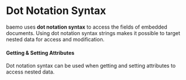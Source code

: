 # Dot Notation Syntax

baemo uses **dot notation syntax** to access the fields of embedded
documents. Using dot notation syntax strings makes it possible to target
nested data for access and modification.  

#### Getting & Setting Attributes

Dot notation syntax can be used when getting and setting attributes to access
nested data.
